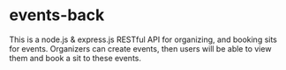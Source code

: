 # events-back

This is a node.js & express.js RESTful API for organizing, and booking sits for events. Organizers can create events, then users will be able to view them and book a sit to these events.
